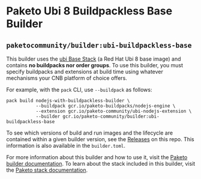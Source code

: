 # Paketo Ubi 8 Buildpackless Base Builder

## `paketocommunity/builder:ubi-buildpackless-base`

This builder uses the [ubi Base Stack](https://github.com/paketo-community/ubi-base-stack/) (a Red Hat Ubi 8 base image)
and contains **no buildpacks nor order groups**. To use this builder, you must specify buildpacks and extensions
at build time using whatever mechanisms your CNB platform of choice offers.

For example, with the `pack` CLI, use `--buildpack` as follows:
```
pack build nodejs-with-buildpackless-builder \
           --buildpack gcr.io/paketo-buildpacks/nodejs-engine \
           --extension gcr.io/paketo-community/ubi-nodejs-extension \
           --builder gcr.io/paketo-community/builder:ubi-buildpackless-base

```

To see which versions of build and run images and the lifecycle
are contained within a given builder version, see the
[Releases](https://github.com/paketo-community/builder-ubi-buildpackless-base/releases) on this
repo. This information is also available in the `builder.toml`.

For more information about this builder and how to use it, visit the [Paketo
builder documentation](https://paketo.io/docs/builders/).  To learn about the
stack included in this builder, visit the [Paketo stack
documentation](https://paketo.io/docs/stacks/).
